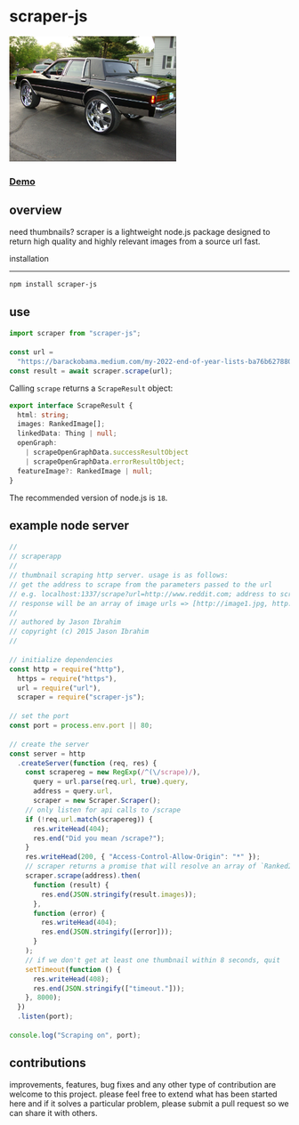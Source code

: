 # scraper-js

<img src="https://raw.githubusercontent.com/jasonaibrahim/scraper/master/.github/raw/510.jpg" width="300">

### <a href="https://scraper-web-inky.vercel.app/">Demo</a>

## overview

need thumbnails? scraper is a lightweight node.js package designed to return high quality and highly relevant images from a source url fast.

installation

---

```bash
npm install scraper-js
```

## use

```javascript
import scraper from "scraper-js";

const url =
  "https://barackobama.medium.com/my-2022-end-of-year-lists-ba76b6278801";
const result = await scraper.scrape(url);
```

Calling `scrape` returns a `ScrapeResult` object:

```typescript
export interface ScrapeResult {
  html: string;
  images: RankedImage[];
  linkedData: Thing | null;
  openGraph:
    | scrapeOpenGraphData.successResultObject
    | scrapeOpenGraphData.errorResultObject;
  featureImage?: RankedImage | null;
}
```

The recommended version of node.js is `18`.

## example node server

```javascript
//
// scraperapp
//
// thumbnail scraping http server. usage is as follows:
// get the address to scrape from the parameters passed to the url
// e.g. localhost:1337/scrape?url=http://www.reddit.com; address to scrape => http://www.reddit.com
// response will be an array of image urls => [http://image1.jpg, http://image2.jpg, ...]
//
// authored by Jason Ibrahim
// copyright (c) 2015 Jason Ibrahim
//

// initialize dependencies
const http = require("http"),
  https = require("https"),
  url = require("url"),
  scraper = require("scraper-js");

// set the port
const port = process.env.port || 80;

// create the server
const server = http
  .createServer(function (req, res) {
    const scrapereg = new RegExp(/^(\/scrape)/),
      query = url.parse(req.url, true).query,
      address = query.url,
      scraper = new Scraper.Scraper();
    // only listen for api calls to /scrape
    if (!req.url.match(scrapereg)) {
      res.writeHead(404);
      res.end("Did you mean /scrape?");
    }
    res.writeHead(200, { "Access-Control-Allow-Origin": "*" });
    // scraper returns a promise that will resolve an array of `RankedImage`
    scraper.scrape(address).then(
      function (result) {
        res.end(JSON.stringify(result.images));
      },
      function (error) {
        res.writeHead(404);
        res.end(JSON.stringify([error]));
      }
    );
    // if we don't get at least one thumbnail within 8 seconds, quit
    setTimeout(function () {
      res.writeHead(408);
      res.end(JSON.stringify(["timeout."]));
    }, 8000);
  })
  .listen(port);

console.log("Scraping on", port);
```

## contributions

improvements, features, bug fixes and any other type of contribution are welcome to this project. please feel free to extend what has been started here and if it solves a particular problem, please submit a pull request so we can share it with others.
